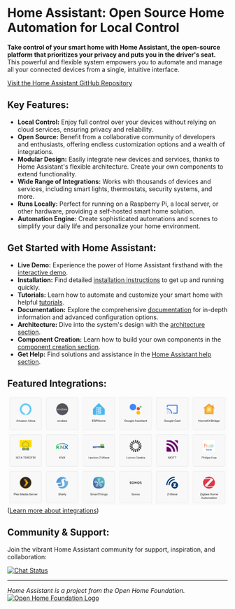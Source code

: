 # Home Assistant: Open Source Home Automation for Local Control

**Take control of your smart home with Home Assistant, the open-source platform that prioritizes your privacy and puts you in the driver's seat.** This powerful and flexible system empowers you to automate and manage all your connected devices from a single, intuitive interface.

[Visit the Home Assistant GitHub Repository](https://github.com/home-assistant/core)

## Key Features:

*   **Local Control:** Enjoy full control over your devices without relying on cloud services, ensuring privacy and reliability.
*   **Open Source:** Benefit from a collaborative community of developers and enthusiasts, offering endless customization options and a wealth of integrations.
*   **Modular Design:** Easily integrate new devices and services, thanks to Home Assistant's flexible architecture.  Create your own components to extend functionality.
*   **Wide Range of Integrations:** Works with thousands of devices and services, including smart lights, thermostats, security systems, and more.
*   **Runs Locally:** Perfect for running on a Raspberry Pi, a local server, or other hardware, providing a self-hosted smart home solution.
*   **Automation Engine:** Create sophisticated automations and scenes to simplify your daily life and personalize your home environment.

## Get Started with Home Assistant:

*   **Live Demo:** Experience the power of Home Assistant firsthand with the [interactive demo](https://demo.home-assistant.io).
*   **Installation:** Find detailed [installation instructions](https://home-assistant.io/getting-started/) to get up and running quickly.
*   **Tutorials:** Learn how to automate and customize your smart home with helpful [tutorials](https://home-assistant.io/getting-started/automation/).
*   **Documentation:** Explore the comprehensive [documentation](https://home-assistant.io/docs/) for in-depth information and advanced configuration options.
*   **Architecture:** Dive into the system's design with the [architecture section](https://developers.home-assistant.io/docs/architecture_index/).
*   **Component Creation:** Learn how to build your own components in the [component creation section](https://developers.home-assistant.io/docs/creating_component_index/).
*   **Get Help:** Find solutions and assistance in the [Home Assistant help section](https://home-assistant.io/help/).

## Featured Integrations:

![Screenshot of Featured Integrations](https://raw.githubusercontent.com/home-assistant/core/dev/.github/assets/screenshot-integrations.png)
([Learn more about integrations](https://home-assistant.io/integrations/))

## Community & Support:

Join the vibrant Home Assistant community for support, inspiration, and collaboration:

[![Chat Status](https://img.shields.io/discord/330944238910963714.svg)](https://www.home-assistant.io/join-chat/)

---

*Home Assistant is a project from the Open Home Foundation.*
[![Open Home Foundation Logo](https://www.openhomefoundation.org/badges/home-assistant.png)](https://www.openhomefoundation.org/)